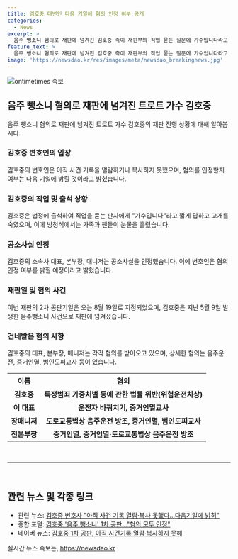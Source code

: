 ```yaml
---
title: 김호중 대변인 다음 기일에 혐의 인정 여부 공개
categories:
  - News
excerpt: >
  음주 뺑소니 혐의로 재판에 넘겨진 김호중 측이 재판부의 직업 묻는 질문에 가수입니다라고 짧게 답하며 혐의에 대한 입장을 다음 기일에 밝힐 것이라고 밝혀, 팬들의 관심을 끌었다. 김호중과 소속사 관계자들은 공소사실을 인정하며, 사건 기록을 아직 열람하지 못했지만 2차 공판기일에 혐의 인정 여부를 밝힐 계획이다. 재판부는 2차 공판기일을 오는 8월 19일로 지정했다. 5월 9일 압구정동에서 발생한 사고 이후 김호중은 잠적한 뒤 경찰에 출석해 운전 사실을 인정했다.
feature_text: >
  음주 뺑소니 혐의로 재판에 넘겨진 김호중 측이 재판부의 직업 묻는 질문에 가수입니다라고 짧게 답하며 혐의에 대한 입장을 다음 기일에 밝힐 것이라고 밝혀, 팬들의 관심을 끌었다. 김호중과 소속사 관계자들은 공소사실을 인정하며, 사건 기록을 아직 열람하지 못했지만 2차 공판기일에 혐의 인정 여부를 밝힐 계획이다. 재판부는 2차 공판기일을 오는 8월 19일로 지정했다. 5월 9일 압구정동에서 발생한 사고 이후 김호중은 잠적한 뒤 경찰에 출석해 운전 사실을 인정했다.
image: 'https://newsdao.kr/res/images/meta/newsdao_breakingnews.jpg'
---
```


<p><img src="https://newsdao.kr/res/images/meta/newsdao_breakingnews.jpg" alt="ontimetimes 속보" /></p>

<h2 data-ke-size="size26">음주 뺑소니 혐의로 재판에 넘겨진 트로트 가수 김호중</h2>

<p data-ke-size="size16">음주 뺑소니 혐의로 재판에 넘겨진 트로트 가수 김호중의 재판 진행 상황에 대해 알아봅시다.</p>

<h3>김호중 변호인의 입장</h3>

<p data-ke-size="size16">김호중의 변호인은 아직 사건 기록을 열람하거나 복사하지 못했으며, 혐의를 인정할지 여부는 다음 기일에 밝힐 것이라고 밝혔습니다.</p>

<h3>김호중의 직업 및 출석 상황</h3>

<p data-ke-size="size16">김호중은 법정에 출석하여 직업을 묻는 판사에게 "가수입니다"라고 짧게 답하고 고개를 숙였으며, 이에 방청석에서는 가족과 팬들이 눈물을 흘렸습니다.</p>

<h3>공소사실 인정</h3>

<p data-ke-size="size16">김호중의 소속사 대표, 본부장, 매니저는 공소사실을 인정했습니다. 이에 변호인은 혐의 인정 여부를 밝힐 예정이라고 밝혔습니다.</p>

<h3>재판일 및 혐의 사건</h3>

<p data-ke-size="size16">이번 재판의 2차 공판기일은 오는 8월 19일로 지정되었으며, 김호중은 지난 5월 9일 발생한 음주뺑소니 사건으로 재판에 넘겨졌습니다.</p>

<h3>건네받은 혐의 사항</h3>

<p data-ke-size="size16">김호중의 대표, 본부장, 매니저는 각각 혐의를 받아오고 있으며, 상세한 혐의는 음주운전, 증거인멸, 범인도피교사 등이 있습니다.</p>

<table>
    <tr>
        <th><b>이름</b></th>
        <th><b>혐의</b></th>
    </tr>
    <tr>
        <td style="text-align: center; height: 17px;"><b>김호중</b></td>
        <td style="text-align: center; height: 17px;"><b>특정범죄 가중처벌 등에 관한 법률 위반(위험운전치상)</b></td>
    </tr>
    <tr>
        <td style="text-align: center; height: 17px;"><b>이 대표</b></td>
        <td style="text-align: center; height: 17px;"><b>운전자 바꿔치기, 증거인멸교사</b></td>
    </tr>
    <tr>
        <td style="text-align: center; height: 17px;"><b>장매니저</b></td>
        <td style="text-align: center; height: 17px;"><b>도로교통법상 음주운전 방조, 증거인멸, 범인도피교사</b></td>
    </tr>
    <tr>
        <td style="text-align: center; height: 17px;"><b>전본부장</b></td>
        <td style="text-align: center; height: 17px;"><b>증거인멸, 증거인멸·도로교통법상 음주운전 방조</b></td>
    </tr>
</table>

<p data-ke-size="size16">&nbsp;</p>

<hr>

<p data-ke-size="size16">&nbsp;</p>

<h2 data-ke-size="size26">관련 뉴스 및 각종 링크</h2>

<ul>
    <li>관련 뉴스: <a href="https://www.nocutnews.co.kr/news/5675902">김호중 변호사 "아직 사건 기록 열람·복사 못했다…다음기일에 밝혀"</a></li>
    <li>종합 포털: <a href="https://news.naver.com/main/read.naver?mode=LSD&mid=sec&sid1=102&oid=079&aid=0003508639">김호중 '음주 뺑소니' 1차 공판…"혐의 모두 인정"</a></li>
    <li>네이버 뉴스: <a href="https://news.naver.com/main/read.naver?mode=LSD&mid=sec&sid1=102&oid=469&aid=0000553170">김호중 1차 공판, 아직 사건기록 열람·복사하지 못해</a></li>
</ul>
실시간 뉴스 속보는, <a href="https://newsdao.kr" rel="dofollow">https://newsdao.kr</a>


